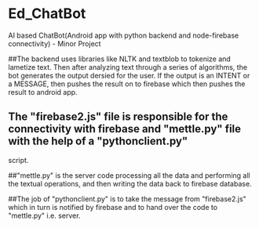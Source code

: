 # Ed_ChatBot
AI based ChatBot(Android app with python backend and node-firebase connectivity) - Minor Project

##The backend uses libraries like NLTK and textblob to tokenize and lametize text. Then after analyzing text through a series of algorithms,
the bot generates the output dersied for the user. If the output is an INTENT or a MESSAGE, then pushes the result on to firebase which 
then pushes the result to android app.

## The "firebase2.js" file is responsible for the connectivity with firebase and "mettle.py" file with the help of a "pythonclient.py"
script.

##"mettle.py" is the server code processing all the data and performing all the textual operations, and then writing the data back to
firebase database.

##The job of "pythonclient.py" is to take the message from "firebase2.js" which in turn is notified by firebase and  to hand over
the code to "mettle.py" i.e. server.
